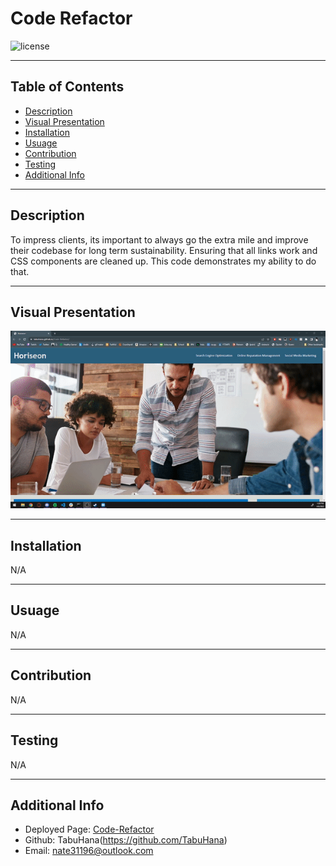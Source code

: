 # Code Refactor

  ![license](https://img.shields.io/badge/license-MIT-blue)

  ***
  ## Table of Contents
  - [Description](#description)
  - [Visual Presentation](#visual-presentation)
  - [Installation](#installation)
  - [Usuage](#usuage)
  - [Contribution](#contribution)
  - [Testing](#testing)
  - [Additional Info](#additional-info)

  ***
  ## Description
  To impress clients, its important to always go the extra mile and improve their codebase for long term sustainability. Ensuring that all links work and CSS components are cleaned up. This code demonstrates my ability to do that.

  *** 
  ## Visual Presentation
  ![VisualPresentation](https://github.com/TabuHana/Code-Refactor/blob/main/assets/images/CodeRefactor.gif)
  ***
  ## Installation
  N/A

  ***
  ## Usuage
  N/A

  ***
  ## Contribution
  N/A

  ***
  ## Testing
  N/A

  ***
  ## Additional Info
  - Deployed Page: [Code-Refactor](https://tabuhana.github.io/Code-Refactor/)
  - Github: TabuHana(https://github.com/TabuHana)
  - Email: nate31196@outlook.com
